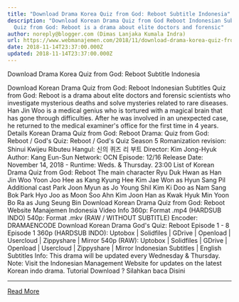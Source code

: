 ```yaml
---
title: "Download Drama Korea Quiz from God: Reboot Subtitle Indonesia"
description: "Download Korean Drama Quiz from God Reboot Indonesian Subtitles
  Quiz from God: Reboot is a drama about elite doctors and forensic"
author: noreply@blogger.com (Dimas Lanjaka Kumala Indra)
url: https://www.webmanajemen.com/2018/11/download-drama-korea-quiz-from-god.html
date: 2018-11-14T23:37:00.000Z
updated: 2018-11-14T23:37:00.000Z
---
```


Download Drama Korea Quiz from God: Reboot Subtitle Indonesia


  Download Korean Drama Quiz from God: Reboot Indonesian Subtitles 
 Quiz from God: Reboot is a drama about elite doctors and forensic scientists who investigate mysterious deaths and solve mysteries related to rare diseases. 
 Han Jin Woo is a medical genius who is tortured with a magical brain that has gone through difficulties.  After he was involved in an unexpected case, he returned to the medical examiner's office for the first time in 4 years. 
  Details Korean Drama Quiz from God: Reboot 
 Drama: Quiz from God: Reboot / God's Quiz: Reboot / God's Quiz Season 5 
 Romanization revision: Shinui Kwijeu Ributeu 
 Hangul: 신의 퀴즈 리 부트 
 Director: Kim Jong-Hyuk 
 Author: Kang Eun-Sun 
 Network: OCN 
 Episode: 12/16 
 Release Date: November 14, 2018 - 
 Runtime: Weds.  & Thursday.  23:00 
  List of Korean Drama Quiz from God: Reboot 
 The main character 
 Ryu Duk Hwan as Han Jin Woo 
 Yoon Joo Hee as Kang Kyung Hee 
 Kim Jae Won as Hyun Sang Pil 
 Additional cast 
 Park Joon Myun as Jo Young Shil 
 Kim Ki Doo as Nam Sang Bok 
 Park Hyo Joo as Moon Soo Ahn 
 Kim Joon Han as Kwak Hyuk Min 
 Yoon Bo Ra as Jung Seung Bin 
  Download Korean Drama Quiz from God: Reboot 
Website Manajemen Indonesia 
 Video Info 
 360p: Format .mp4 (HARDSUB INDO) 
 540p: Format .mkv (RAW / WITHOUT SUBTITLE) 
 Encoder: DRAMAENCODE 
  Download Korean Drama God's Quiz: Reboot Episode 1 - 8 
 Episode 1 
  360p (HARDSUB INDO): Uptobox |  Solidfiles |  GDrive |  Openload |  Usercloud |  Zippyshare |  Mirror 
 540p (RAW): Uptobox |  Solidfiles |  GDrive |  Openload |  Usercloud |  Zippyshare | Mirror 
 Indonesian Subtitles |  English Subtitles 
 Info: This drama will be updated every Wednesday & Thursday. 
 Note: Visit the Indonesian Management Website for updates on the latest Korean indo drama. 
Tutorial Download ? Silahkan baca Disini<hr/> <a href="https://www.webmanajemen.com/2018/11/download-drama-korea-quiz-from-god.html" rel="follow" class="button" id="read-more">Read More</a>